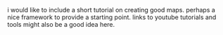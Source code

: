 i would like to include a short tutorial on creating good maps. perhaps a nice framework to provide a starting point. links to youtube tutorials and tools might also be a good idea here.


